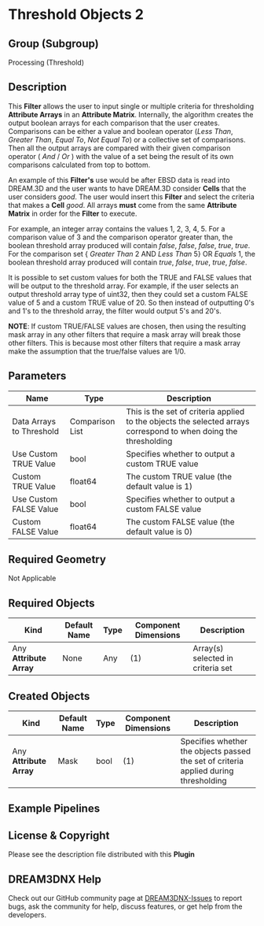 # Threshold Objects 2 


## Group (Subgroup) ##

Processing (Threshold)

## Description ##

This **Filter** allows the user to input single or multiple criteria for thresholding **Attribute Arrays** in an **Attribute Matrix**. Internally, the algorithm creates the output boolean arrays for each comparison that the user creates.  Comparisons can be either a value and boolean operator (*Less Than*, *Greater Than*, *Equal To*, *Not Equal To*) or a collective set of comparisons. Then all the output arrays are compared with their given comparison operator ( *And* / *Or* ) with the value of a set being the result of its own comparisons calculated from top to bottom.

An example of this **Filter's** use would be after EBSD data is read into DREAM.3D and the user wants to have DREAM.3D consider **Cells** that the user considers *good*. The user would insert this **Filter** and select the criteria that makes a **Cell** *good*. All arrays **must** come from the same **Attribute Matrix** in order for the **Filter** to execute.

For example, an integer array contains the values 1, 2, 3, 4, 5. For a comparison value of 3 and the comparison operator greater than, the boolean threshold array produced will contain *false*, *false*, *false*, *true*, *true*. For the comparison set { *Greater Than* 2 AND *Less Than* 5} OR *Equals* 1, the boolean threshold array produced will contain *true*, *false*, *true*, *true*, *false*.

It is possible to set custom values for both the TRUE and FALSE values that will be output to the threshold array.  For example, if the user selects an output threshold array type of uint32, then they could set a custom FALSE value of 5 and a custom TRUE value of 20.  So then instead of outputting 0's and 1's to the threshold array, the filter would output 5's and 20's.

**NOTE**: If custom TRUE/FALSE values are chosen, then using the resulting mask array in any other filters that require a mask array will break those other filters.  This is because most other filters that require a mask array make the assumption that the true/false values are 1/0.

## Parameters ##

| Name                     | Type            | Description                                                                                                    |
|--------------------------|-----------------|----------------------------------------------------------------------------------------------------------------|
| Data Arrays to Threshold | Comparison List | This is the set of criteria applied to the objects the selected arrays correspond to when doing the thresholding |
| Use Custom TRUE Value    | bool            | Specifies whether to output a custom TRUE value                                                                |
| Custom TRUE Value        | float64         | The custom TRUE value (the default value is 1)                                                                 |
| Use Custom FALSE Value   | bool            | Specifies whether to output a custom FALSE value                                                               |
| Custom FALSE Value       | float64         | The custom FALSE value (the default value is 0)                                                                |

## Required Geometry ##

Not Applicable

## Required Objects ##

| Kind | Default Name | Type | Component Dimensions | Description |
|------|--------------|------|----------------------|-------------|
| Any **Attribute Array** | None | Any | (1) | Array(s) selected in criteria set |

## Created Objects ##

| Kind | Default Name | Type | Component Dimensions | Description |
|------|--------------|------|----------------------|-------------|
| Any **Attribute Array** | Mask | bool | (1) | Specifies whether the objects passed the set of criteria applied during thresholding |


## Example Pipelines ##



## License & Copyright ##

Please see the description file distributed with this **Plugin**

## DREAM3DNX Help

Check out our GitHub community page at [DREAM3DNX-Issues](https://github.com/BlueQuartzSoftware/DREAM3DNX-Issues) to report bugs, ask the community for help, discuss features, or get help from the developers.


